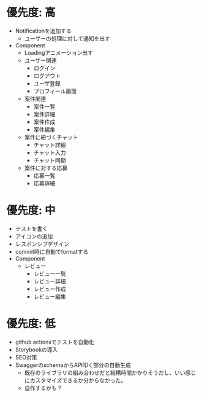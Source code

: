 # 優先度: 高
- Notificationを追加する
  - ユーザーの処理に対して通知を出す
- Component
  - Loadingアニメーション出す
  - ユーザー関連
    - ログイン
    - ログアウト
    - ユーザ登録
    - プロフィール画面
  - 案件関連
    - 案件一覧
    - 案件詳細
    - 案件作成
    - 案件編集
  - 案件に紐づくチャット
    - チャット詳細
    - チャット入力
    - チャット同期
  - 案件に対する応募
    - 応募一覧
    - 応募詳細
  

# 優先度: 中
- テストを書く
- アイコンの追加
- レスポンシブデザイン
- commit時に自動でformatする
- Component
  - レビュー
    - レビュー一覧
    - レビュー詳細
    - レビュー作成
    - レビュー編集


# 優先度: 低
- github actionsでテストを自動化
- Storybookの導入
- SEO対策
- SwaggerのschemaからAPI叩く部分の自動生成
  - 既存のライブラリの組み合わせだと結構時間かかりそうだし、いい感じにカスタマイズできるか分からなかった。
  - 自作するかも？
